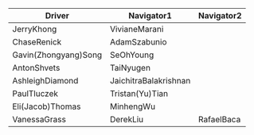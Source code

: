 | Driver | Navigator1 | Navigator2| 
|--------|-----------|------------| 
|JerryKhong|VivianeMarani| |
|ChaseRenick|AdamSzabunio| |
|Gavin(Zhongyang)Song|SeOhYoung| |
|AntonShvets|TaiNyugen| |
|AshleighDiamond|JaichitraBalakrishnan| |
|PaulTluczek|Tristan(Yu)Tian| |
|Eli(Jacob)Thomas|MinhengWu| |
|VanessaGrass|DerekLiu|RafaelBaca|
  
